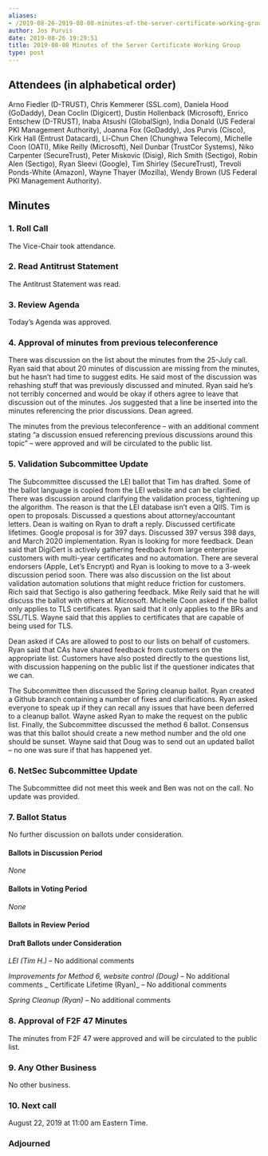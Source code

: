 ```yaml
---
aliases:
- /2019-08-26-2019-08-08-minutes-of-the-server-certificate-working-group/
author: Jos Purvis
date: 2019-08-26 19:29:51
title: 2019-08-08 Minutes of the Server Certificate Working Group
type: post
---
```


## Attendees (in alphabetical order) 

Arno Fiedler (D-TRUST), Chris Kemmerer (SSL.com), Daniela Hood (GoDaddy), Dean Coclin (Digicert), Dustin Hollenback (Microsoft), Enrico Entschew (D-TRUST), Inaba Atsushi (GlobalSign), India Donald (US Federal PKI Management Authority), Joanna Fox (GoDaddy), Jos Purvis (Cisco), Kirk Hall (Entrust Datacard), Li-Chun Chen (Chunghwa Telecom), Michelle Coon (OATI), Mike Reilly (Microsoft), Neil Dunbar (TrustCor Systems), Niko Carpenter (SecureTrust), Peter Miskovic (Disig), Rich Smith (Sectigo), Robin Alen (Sectigo), Ryan Sleevi (Google), Tim Shirley (SecureTrust), Trevoli Ponds-White (Amazon), Wayne Thayer (Mozilla), Wendy Brown (US Federal PKI Management Authority).

## Minutes



### 1. Roll Call



The Vice-Chair took attendance.

### 2. Read Antitrust Statement



The Antitrust Statement was read.

### 3. Review Agenda



Today’s Agenda was approved.

### 4. Approval of minutes from previous teleconference 

There was discussion on the list about the minutes from the 25-July call. Ryan said that about 20 minutes of discussion are missing from the minutes, but he hasn’t had time to suggest edits. He said most of the discussion was rehashing stuff that was previously discussed and minuted. Ryan said he’s not terribly concerned and would be okay if others agree to leave that discussion out of the minutes. Jos suggested that a line be inserted into the minutes referencing the prior discussions. Dean agreed.

The minutes from the previous teleconference – with an additional comment stating “a discussion ensued referencing previous discussions around this topic”  – were approved and will be circulated to the public list.

### 5. Validation Subcommittee Update



The Subcommittee discussed the LEI ballot that Tim has drafted. Some of the ballot language is copied from the LEI website and can be clarified. There was discussion around clarifying the validation process, tightening up the algorithm. The reason is that the LEI database isn’t even a QIIS. Tim is open to proposals.
Discussed a questions about attorney/accountant letters. Dean is waiting on Ryan to draft a reply.
Discussed certificate lifetimes. Google proposal is for 397 days. Discussed 397 versus 398 days, and March 2020 implementation. Ryan is looking for more feedback. Dean said that DigiCert is actively gathering feedback from large enterprise customers with multi-year certificates and no automation. There are several endorsers (Apple, Let’s Encrypt) and Ryan is looking to move to a 3-week discussion period soon. There was also discussion on the list about validation automation solutions that might reduce friction for customers. Rich said that Sectigo is also gathering feedback. Mike Reily said that he will discuss the ballot with others at Microsoft. Michelle Coon asked if the ballot only applies to TLS certificates. Ryan said that it only applies to the BRs and SSL/TLS. Wayne said that this applies to certificates that are capable of being used for TLS.

Dean asked if CAs are allowed to post to our lists on behalf of customers. Ryan said that CAs have shared feedback from customers on the appropriate list. Customers have also posted directly to the questions list, with discussion happening on the public list if the questioner indicates that we can.

The Subcommittee then discussed the Spring cleanup ballot. Ryan created a Github branch containing a number of fixes and clarifications. Ryan asked everyone to speak up if they can recall any issues that have been deferred to a cleanup ballot. Wayne asked Ryan to make the request on the public list.
Finally, the Subcommittee discussed the method 6 ballot. Consensus was that this ballot should create a new method number and the old one should be sunset. Wayne said that Doug was to send out an updated ballot – no one was sure if that has happened yet.

### 6. NetSec Subcommittee Update 

The Subcommittee did not meet this week and Ben was not on the call. No update was provided.

### 7. Ballot Status 

No further discussion on ballots under consideration.

#### Ballots in Discussion Period



_None_

#### Ballots in Voting Period 

_None_

#### Ballots in Review Period 

#### Draft Ballots under Consideration



_LEI (Tim H.)_ – No additional comments

_Improvements for Method 6, website control (Doug)_ – No additional comments
\_
Certificate Lifetime (Ryan)\_ – No additional comments

_Spring Cleanup (Ryan)_ – No additional comments

### 8. Approval of F2F 47 Minutes 

The minutes from F2F 47 were approved and will be circulated to the public list.

### 9. Any Other Business 

No other business.

### 10. Next call 

August 22, 2019 at 11:00 am Eastern Time.

### Adjourned